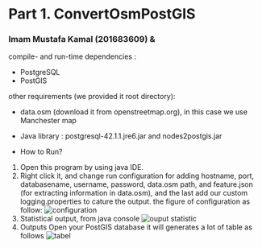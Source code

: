 # Part 1. ConvertOsmPostGIS
### Imam Mustafa Kamal (201683609) & 

compile- and run-time dependencies :
- PostgreSQL
- PostGIS

other requirements (we provided it root directory):
- data.osm (download it from openstreetmap.org), in this case we use Manchester map
- Java library : postgresql-42.1.1.jre6.jar and nodes2postgis.jar

- How to Run?
1. Open this program by using java IDE. 
2. Right click it, and change run configuration for adding hostname, port, databasename, username, password, data.osm path, and feature.json (for extracting information in data.osm),
   and the last add our custom logging.properties to cature the output.
   the figure of configuration as follow:
   ![configuration](https://user-images.githubusercontent.com/29518994/27262042-d95f6dec-5489-11e7-920c-1d9213a8d714.png)
3. Statistical output, from java console
   ![ouput statistic](https://user-images.githubusercontent.com/29518994/27262134-58744f02-548b-11e7-8751-885ff482d18c.png)
4. Outputs
   Open your PostGIS database it will generates a lot of table as follows
   ![tabel](https://user-images.githubusercontent.com/29518994/27262069-2ffb3f0a-548a-11e7-8071-24d7ee371fa2.png)
